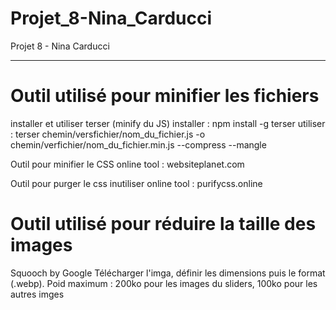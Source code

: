 # Projet_8-Nina_Carducci
Projet 8 - Nina Carducci


---
# Outil utilisé pour minifier les fichiers
installer et utiliser terser (minify du JS)
    installer : npm install -g terser
    utiliser : terser chemin/versfichier/nom_du_fichier.js -o chemin/verfichier/nom_du_fichier.min.js --compress --mangle
    
Outil pour minifier le CSS 
    online tool : websiteplanet.com

Outil pour purger le css inutiliser
    online tool : purifycss.online

# Outil utilisé pour réduire la taille des images
Squooch by Google
    Télécharger l'imga, définir les dimensions puis le format (.webp).
    Poid maximum : 200ko pour les images du sliders, 100ko pour les autres imges